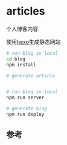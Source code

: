 # articles

个人博客内容

使用[hexo](https://hexo.io/)生成静态网站

```bash
# run blog in local
cd blog
npm install

# generate article


# run blog in local
npm run server

# generate blog
npm run deploy
```


## 参考
